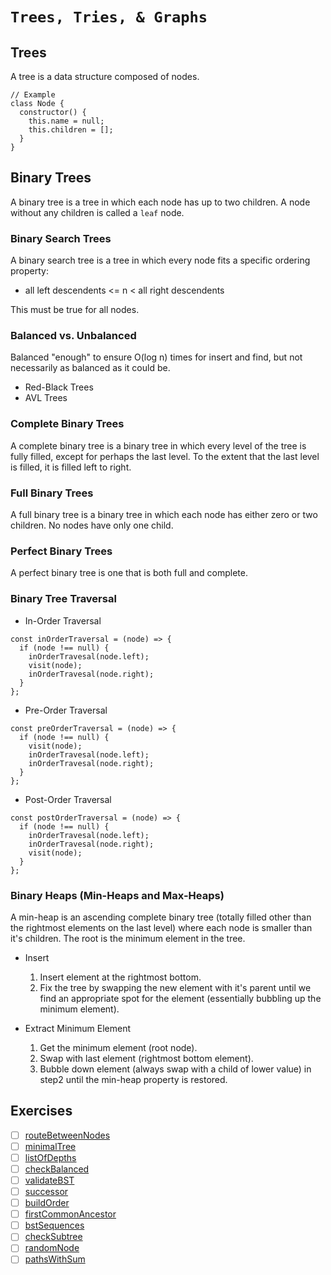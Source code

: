 # `Trees, Tries, & Graphs`

## Trees

A tree is a data structure composed of nodes.
```
// Example
class Node {
  constructor() {
    this.name = null;
    this.children = [];
  }
}
```

## Binary Trees

A binary tree is a tree in which each node has up to two children. A node without any children is called a `leaf` node.

### Binary Search Trees

A binary search tree is a tree in which every node fits a specific ordering property:

  - all left descendents <= n < all right descendents

This must be true for all nodes.

### Balanced vs. Unbalanced

Balanced "enough" to ensure O(log n) times for insert and find, but not necessarily as balanced as it could be.

  - Red-Black Trees
  - AVL Trees

### Complete Binary Trees

A complete binary tree is a binary tree in which every level of the tree is fully filled, except for perhaps the last level. To the extent that the last level is filled, it is filled left to right.

### Full Binary Trees

A full binary tree is a binary tree in which each node has either zero or two children. No nodes have only one child.

### Perfect Binary Trees

A perfect binary tree is one that is both full and complete.

### Binary Tree Traversal

  - In-Order Traversal
  ```
  const inOrderTraversal = (node) => {
    if (node !== null) {
      inOrderTravesal(node.left);
      visit(node);
      inOrderTravesal(node.right);
    }
  };
  ```

  - Pre-Order Traversal

  ```
  const preOrderTraversal = (node) => {
    if (node !== null) {
      visit(node);
      inOrderTravesal(node.left);
      inOrderTravesal(node.right);
    }
  };
  ```
  
  - Post-Order Traversal

  ```
  const postOrderTraversal = (node) => {
    if (node !== null) {
      inOrderTravesal(node.left);
      inOrderTravesal(node.right);
      visit(node);
    }
  };
  ```
  
### Binary Heaps (Min-Heaps and Max-Heaps)

A min-heap is an ascending complete binary tree (totally filled other than the rightmost elements on the last level) where each node is smaller than it's children. The root is the minimum element in the tree.

  - Insert
  
    1. Insert element at the rightmost bottom.
    2. Fix the tree by swapping the new element with it's parent until we find an appropriate spot for the element (essentially bubbling up the minimum element).
  
  
  - Extract Minimum Element
  
    1. Get the minimum element (root node).
    2. Swap with last element (rightmost bottom element).
    3. Bubble down element (always swap with a child of lower value) in step2 until the min-heap property is restored.

## Exercises
- [ ] [routeBetweenNodes](https://github.com/rjbernaldo/katalog/blob/master/exercises/trees-tries-and-graphs/ex1.js)
- [ ] [minimalTree](https://github.com/rjbernaldo/katalog/blob/master/exercises/trees-tries-and-graphs/ex2.js)
- [ ] [listOfDepths](https://github.com/rjbernaldo/katalog/blob/master/exercises/trees-tries-and-graphs/ex3.js)
- [ ] [checkBalanced](https://github.com/rjbernaldo/katalog/blob/master/exercises/trees-tries-and-graphs/ex4.js)
- [ ] [validateBST](https://github.com/rjbernaldo/katalog/blob/master/exercises/trees-tries-and-graphs/ex5.js)
- [ ] [successor](https://github.com/rjbernaldo/katalog/blob/master/exercises/trees-tries-and-graphs/ex6.js)
- [ ] [buildOrder](https://github.com/rjbernaldo/katalog/blob/master/exercises/trees-tries-and-graphs/ex7.js)
- [ ] [firstCommonAncestor](https://github.com/rjbernaldo/katalog/blob/master/exercises/trees-tries-and-graphs/ex8.js)
- [ ] [bstSequences](https://github.com/rjbernaldo/katalog/blob/master/exercises/trees-tries-and-graphs/ex9.js)
- [ ] [checkSubtree](https://github.com/rjbernaldo/katalog/blob/master/exercises/trees-tries-and-graphs/ex10.js)
- [ ] [randomNode](https://github.com/rjbernaldo/katalog/blob/master/exercises/trees-tries-and-graphs/ex11.js)
- [ ] [pathsWithSum](https://github.com/rjbernaldo/katalog/blob/master/exercises/trees-tries-and-graphs/ex12.js)
